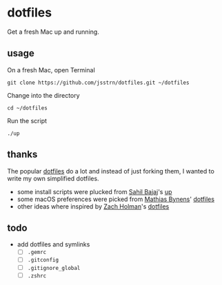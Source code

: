 # dotfiles

Get a fresh Mac up and running.

## usage

On a fresh Mac, open Terminal

```
git clone https://github.com/jsstrn/dotfiles.git ~/dotfiles
```

Change into the directory

```
cd ~/dotfiles
```

Run the script

```
./up
```

## thanks

The popular [dotfiles](https://dotfiles.github.io) do a lot and instead of just forking them, I wanted to write my own simplified dotfiles.

- some install scripts were plucked from [Sahil Bajaj](https://github.com/spinningarrow/)'s [up](https://github.com/spinningarrow/up)
- some macOS preferences were picked from [Mathias Bynens](https://github.com/mathiasbynens/)' [dotfiles](https://github.com/mathiasbynens/dotfiles/blob/master/.macos)
- other ideas where inspired by [Zach Holman](https://github.com/holman)'s [dotfiles](https://github.com/holman/dotfiles)

## todo

- add dotfiles and symlinks
	- [ ] `.gemrc`
	- [ ] `.gitconfig`
	- [ ] `.gitignore_global`
	- [ ] `.zshrc`
